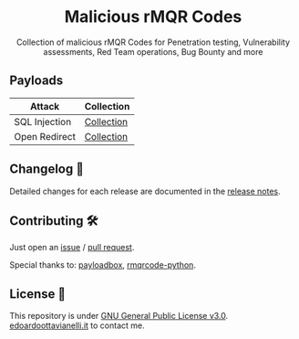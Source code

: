 <h1 align="center">
  <b>Malicious rMQR Codes</b>
</h1>

<p align="center">
Collection of malicious rMQR Codes for Penetration testing, Vulnerability assessments, Red Team operations, Bug Bounty and more
</p>

Payloads
-------

| Attack | Collection |
| ------ | ---------- |
| SQL Injection | [Collection](https://github.com/edoardottt/malicious-rMQR-Codes/blob/main/payloads/sql-injection/README.md) |
| Open Redirect | [Collection](https://github.com/edoardottt/malicious-rMQR-Codes/blob/main/payloads/open-redirect/README.md) |

Changelog 📌
-------

Detailed changes for each release are documented in the [release notes](https://github.com/edoardottt/malicious-rMQR-Codes/releases).

Contributing 🛠
-------

Just open an [issue](https://github.com/edoardottt/malicious-rMQR-Codes/issues) / [pull request](https://github.com/edoardottt/malicious-rMQR-Codes/pulls).

Special thanks to: [payloadbox](https://github.com/payloadbox), [rmqrcode-python](https://github.com/OUDON/rmqrcode-python).
  
License 📝
-------

This repository is under [GNU General Public License v3.0](https://github.com/edoardottt/malicious-rMQR-Codes/blob/main/LICENSE).  
[edoardoottavianelli.it](https://www.edoardoottavianelli.it) to contact me.
